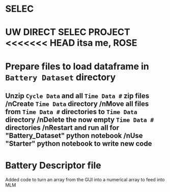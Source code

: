 # SELEC
UW DIRECT SELEC PROJECT
<<<<<<< HEAD
itsa me, ROSE
=======

# Prepare files to load dataframe in `Battery Dataset` directory
Unzip `Cycle Data` and all `Time Data #` zip files
/nCreate `Time Data` directory 
/nMove all files from `Time Data #` directories to `Time Data` directory 
/nDelete the now empty `Time Data #` directories 
/nRestart and run all for "Battery_Dataset" python notebook
/nUse "Starter" python notebook to write new code 
-----
# Battery Descriptor file
Added code to turn an array from the GUI into a numerical array to feed into MLM
